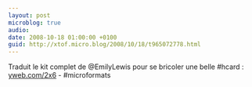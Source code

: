 ```yaml
---
layout: post
microblog: true
audio: 
date: 2008-10-18 01:00:00 +0100
guid: http://xtof.micro.blog/2008/10/18/t965072778.html
---
```

Traduit le kit complet de @EmilyLewis pour se bricoler une belle #hcard : [yweb.com/2x6](http://yweb.com/2x6) - #microformats

